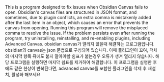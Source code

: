 
This is a program designed to fix issues when Obsidian Canvas fails to open. Obsidian's canvas files are structured in JSON format, and sometimes, due to plugin conflicts, an extra comma is mistakenly added after the last item in an object, which causes an error that prevents the canvas from opening. Running this program will remove the misplaced comma to resolve the issue. If the problem persists even after running the program, try uninstalling, reinstalling, and re-enabling plugins, including Advanced Canvas.
obsidian canvas가 열리지 않을때 해결하는 프로그램입니다. obsidian의 canvas는 json 문법으로 구성되어 있습니다. 이때 플러그인이 꼬여, 객체의 마지막 항목 뒤에도 붙지 말아야할 쉼표가 붙는경우 오류가 생겨 열리지 않습니다. 해당 프로그램을 실행하면 마지막 쉼표를 제거하여 해결합니다. 이 프로그램을 실행한 후에도 같은 현상이 반복된다면, advanced canvas를 포함한 플러그인을 삭제 후 재설치, 활성화 해보세요
